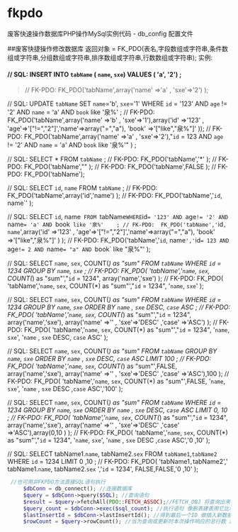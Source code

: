 # fkpdo
废客快速操作数据库PHP操作MySql实例代码 - db_config 配置文件


##废客快捷操作修改数据库
 返回对象  = FK_PDO(表名,字段数组或字符串,条件数组或字符串,分组数组或字符串,排序数组或字符串,行数数组或字符串);
 实例:

#### //    SQL:  INSERT INTO `tabName` ( `name`, `sxe`) VALUES ( 'a', '2') ;
>  // FK-PDO:  FK_PDO('tabName',array('name' =>'a' , 'sxe'=>'2')    );

 //    SQL:  UPDATE `tabName` SET  `name`='b', `sxe`='1' WHERE `id` = '123' AND  `age` != '2' AND  `name` = 'a' AND  `book` like '泉%' ;
 // FK-PDO:  FK_PDO('tabName',array('name' =>'b' , 'sxe'=>'1'),array('id' =>'123' , 'age'=>'["!=","2"]','name'=>array("=","a"), 'book' =>'["like","泉%"]'  ));
 // FK-PDO:  FK_PDO('tabName',array('name' =>'a' , 'sxe'=>'2'),"`id` = 123 AND  `age` != '2' AND  `name` = 'a' AND  `book` like '泉%'" ) ;

 //    SQL:  SELECT  *  FROM  `tabName`  ;
 // FK-PDO:  FK_PDO('tabName','*' );
 // FK-PDO:  FK_PDO('tabName',"" );
 // FK-PDO:  FK_PDO('tabName',FALSE );
 // FK-PDO:  FK_PDO('tabName');


 //    SQL:  SELECT  `id`, `name`  FROM  `tabName` ;
 // FK-PDO:  FK_PDO('tabName',array('id','name') );
 // FK-PDO:  FK_PDO('tabName','`id`, name`' );


 //    SQL:  SELECT  `id`, name`  FROM  `tabName` WHERE `id` = '123' AND  `age` != '2' AND  `name` = 'a' AND  `book` like '泉%'    ;
 // FK-PDO:  FK_PDO('tabName','`id`, name`',array('id' =>'123' , 'age'=>'["!=","2"]','name'=>array("=","a"), 'book' =>'["like","泉%"]'  )  );
 // FK-PDO:  FK_PDO('tabName','`id`, name`','`id` = 123 AND  `age` != 2 AND  `name` = "a" AND  `book` like "泉%"'  );


 //    SQL:  SELECT  `name`, `sex`, COUNT(*) as "sum"  FROM  `tabName` WHERE `id` = 1234 GROUP BY `name`, `sxe`   ;
 // FK-PDO:  FK_PDO( 'tabName','`name`, `sex`, COUNT(*) as "sum"',"`id` = 1234", array('name','sxe')  );
 // FK-PDO:  FK_PDO( 'tabName','`name`, `sex`, COUNT(*) as "sum"',"`id` = 1234", '`name`, `sxe`'  );


 //    SQL:  SELECT  `name`, `sex`, COUNT(*) as "sum"  FROM  `tabName` WHERE `id` = 1234 GROUP BY `name`, `sxe` ORDER BY `name` , `sxe` DESC, `case` ASC  ;
 // FK-PDO:  FK_PDO( 'tabName','`name`, `sex`, COUNT(*) as "sum"',"`id` = 1234", array('name','sxe'), array('name' =>'' , 'sxe'=>'DESC' ,'case' =>'ASC')  );
 // FK-PDO:  FK_PDO( 'tabName','`name`, `sex`, COUNT(*) as "sum"',"`id` = 1234", '`name`, `sxe`', '`name` , `sxe` DESC, `case` ASC'  );


 //    SQL:  SELECT  `name`, `sex`, COUNT(*) as "sum" FROM `tabName`  GROUP BY `name`, `sxe` ORDER BY `name` , `sxe` DESC, `case` ASC LIMIT 100 ;
 // FK-PDO:  FK_PDO( 'tabName','`name`, `sex`, COUNT(*) as "sum"',FALSE, array('name','sxe'), array('name' =>'' , 'sxe'=>'DESC' ,'case' =>'ASC'),100  );
 // FK-PDO:  FK_PDO( 'tabName','`name`, `sex`, COUNT(*) as "sum"',FALSE, '`name`, `sxe`', '`name` , `sxe` DESC ,`case` ASC','100' );


 //    SQL:  SELECT  `name`, `sex`, COUNT(*) as "sum"  FROM  `tabName` WHERE `id` = 1234 GROUP BY `name`, `sxe` ORDER BY `name` , `sxe` DESC, `case` ASC LIMIT 0, 10 ;
 // FK-PDO:  FK_PDO( 'tabName','`name`, `sex`, COUNT(*) as "sum"',"`id` = 1234", array('name','sxe'), array('name' =>'' , 'sxe'=>'DESC' ,'case' =>'ASC'),array(0,10 )  );
 // FK-PDO:  FK_PDO( 'tabName','`name`, `sex`, COUNT(*) as "sum"',"`id` = 1234", '`name`, `sxe`', '`name` , `sxe` DESC ,`case` ASC','0 ,10'  );

 //    SQL:  SELECT   tabName1.`name`, tabName2.`sex`  FROM `tabName1`,`tabName2` WHERE `id` = 1234   LIMIT 0 ,10 ;
 // FK-PDO:  FK_PDO(  'tabName1`,`tabName2',' tabName1.`name`, tabName2.`sex` ','`id` = 1234', FALSE,FALSE,'0 ,10'  );

```php
 //也可用非FKPDO方法直接SQL语句执行
     $dbConn = db_connect(); //连接数据库
     $query = $dbConn->query($SQL); //查询语句
     $result = $query->fetchAll(PDO::FETCH_ASSOC);//FETCH_OBJ 将查询出来的数据对象转为数组 if($result){查询成功}
     $query_count = $dbConn->exec($sql_count); //执行语句 像删表建表用它比较好  if($query_count !== false){操作成功}
     $lastInsertId = $dbConn->lastInsertId(); //得到最后一个ID 做插入新数据主录时可返回插入的主键值if($lastInsertId){插入成功}
     $rowCount = $query->rowCount(); //当为查询或更新时本次操作响应的总行数 if($rowCount){更新成功}
```

